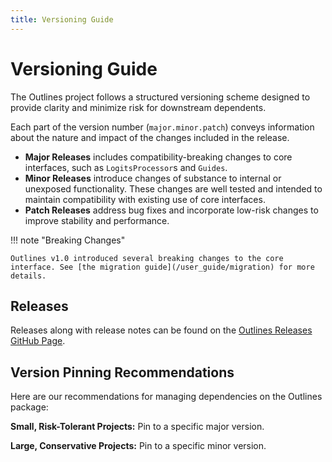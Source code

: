 ```yaml
---
title: Versioning Guide
---
```


# Versioning Guide


The Outlines project follows a structured versioning scheme designed to provide clarity and minimize risk for downstream dependents.

Each part of the version number (`major.minor.patch`) conveys information about the nature and impact of the changes included in the release.

- **Major Releases** includes compatibility-breaking changes to core interfaces, such as `LogitsProcessor`s and `Guides`.
- **Minor Releases** introduce changes of substance to internal or unexposed functionality. These changes are well tested and intended to maintain compatibility with existing use of core interfaces.
- **Patch Releases** address bug fixes and incorporate low-risk changes to improve stability and performance.

!!! note "Breaking Changes"

    Outlines v1.0 introduced several breaking changes to the core interface. See [the migration guide](/user_guide/migration) for more details.

## Releases

Releases along with release notes can be found on the [Outlines Releases GitHub Page](https://github.com/dottxt-ai/outlines/releases).

## Version Pinning Recommendations

Here are our recommendations for managing dependencies on the Outlines package:

**Small, Risk-Tolerant Projects:** Pin to a specific major version.

**Large, Conservative Projects:** Pin to a specific minor version.
